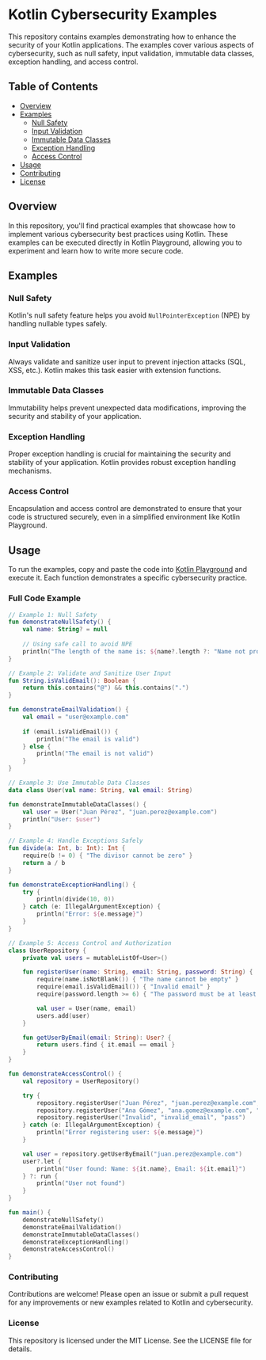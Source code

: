 # Kotlin Cybersecurity Examples

This repository contains examples demonstrating how to enhance the security of your Kotlin applications. The examples cover various aspects of cybersecurity, such as null safety, input validation, immutable data classes, exception handling, and access control.

## Table of Contents

- [Overview](#overview)
- [Examples](#examples)
  - [Null Safety](#null-safety)
  - [Input Validation](#input-validation)
  - [Immutable Data Classes](#immutable-data-classes)
  - [Exception Handling](#exception-handling)
  - [Access Control](#access-control)
- [Usage](#usage)
- [Contributing](#contributing)
- [License](#license)

## Overview

In this repository, you'll find practical examples that showcase how to implement various cybersecurity best practices using Kotlin. These examples can be executed directly in Kotlin Playground, allowing you to experiment and learn how to write more secure code.

## Examples

### Null Safety

Kotlin's null safety feature helps you avoid `NullPointerException` (NPE) by handling nullable types safely.

### Input Validation

Always validate and sanitize user input to prevent injection attacks (SQL, XSS, etc.). Kotlin makes this task easier with extension functions.

### Immutable Data Classes

Immutability helps prevent unexpected data modifications, improving the security and stability of your application.

### Exception Handling

Proper exception handling is crucial for maintaining the security and stability of your application. Kotlin provides robust exception handling mechanisms.

### Access Control

Encapsulation and access control are demonstrated to ensure that your code is structured securely, even in a simplified environment like Kotlin Playground.

## Usage

To run the examples, copy and paste the code into [Kotlin Playground](https://pl.kotl.in/LoiTF-418) and execute it. Each function demonstrates a specific cybersecurity practice.


### Full Code Example

```kotlin
// Example 1: Null Safety
fun demonstrateNullSafety() {
    val name: String? = null
    
    // Using safe call to avoid NPE
    println("The length of the name is: ${name?.length ?: "Name not provided"}")
}

// Example 2: Validate and Sanitize User Input
fun String.isValidEmail(): Boolean {
    return this.contains("@") && this.contains(".")
}

fun demonstrateEmailValidation() {
    val email = "user@example.com"
    
    if (email.isValidEmail()) {
        println("The email is valid")
    } else {
        println("The email is not valid")
    }
}

// Example 3: Use Immutable Data Classes
data class User(val name: String, val email: String)

fun demonstrateImmutableDataClasses() {
    val user = User("Juan Pérez", "juan.perez@example.com")
    println("User: $user")
}

// Example 4: Handle Exceptions Safely
fun divide(a: Int, b: Int): Int {
    require(b != 0) { "The divisor cannot be zero" }
    return a / b
}

fun demonstrateExceptionHandling() {
    try {
        println(divide(10, 0))
    } catch (e: IllegalArgumentException) {
        println("Error: ${e.message}")
    }
}

// Example 5: Access Control and Authorization
class UserRepository {
    private val users = mutableListOf<User>()

    fun registerUser(name: String, email: String, password: String) {
        require(name.isNotBlank()) { "The name cannot be empty" }
        require(email.isValidEmail()) { "Invalid email" }
        require(password.length >= 6) { "The password must be at least 6 characters long" }

        val user = User(name, email)
        users.add(user)
    }

    fun getUserByEmail(email: String): User? {
        return users.find { it.email == email }
    }
}

fun demonstrateAccessControl() {
    val repository = UserRepository()

    try {
        repository.registerUser("Juan Pérez", "juan.perez@example.com", "password123")
        repository.registerUser("Ana Gómez", "ana.gomez@example.com", "password456")
        repository.registerUser("Invalid", "invalid_email", "pass")
    } catch (e: IllegalArgumentException) {
        println("Error registering user: ${e.message}")
    }

    val user = repository.getUserByEmail("juan.perez@example.com")
    user?.let {
        println("User found: Name: ${it.name}, Email: ${it.email}")
    } ?: run {
        println("User not found")
    }
}

fun main() {
    demonstrateNullSafety()
    demonstrateEmailValidation()
    demonstrateImmutableDataClasses()
    demonstrateExceptionHandling()
    demonstrateAccessControl()
}

```

### Contributing
Contributions are welcome! Please open an issue or submit a pull request for any improvements or new examples related to Kotlin and cybersecurity.

### License
This repository is licensed under the MIT License. See the LICENSE file for details.
